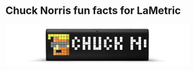 # Chuck Norris fun facts for LaMetric

<p align="center">
    <img src="IMG_5908.jpg" alt="API Template">
</p>
